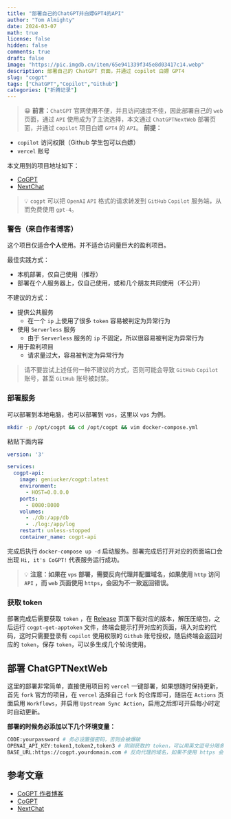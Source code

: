 ```yaml
---
title: "部署自己的ChatGPT并白嫖GPT4的API"
author: "Tom Almighty"
date: 2024-03-07
math: true
license: false
hidden: false
comments: true
draft: false
image: "https://pic.imgdb.cn/item/65e941339f345e8d03417c14.webp"
description: 部署自己的 ChatGPT 页面，并通过 copilot 白嫖 GPT4
slug: "cogpt"
tags: ["ChatGPT","Copilot","Github"]
categories: ["折腾记录"]
---
```


> 😀 **前言：**`ChatGPT` 官网使用不便，并且访问速度不佳，因此部署自己的 `web` 页面，通过 `API` 使用成为了主流选择，本文通过 `ChatGPTNextWeb` 部署页面，并通过 `copilot` 项目白嫖 `GPT4` 的 `API`。
**前提：**

- `copilot` 访问权限（Github 学生包可以白嫖）
- `vercel` 账号

本文用到的项目地址如下：

- [CoGPT](https://github.com/Geniucker/CoGPT)
- [NextChat](https://github.com/ChatGPTNextWeb/ChatGPT-Next-Web)

> 💡 `cogpt` 可以把 `OpenAI` `API` 格式的请求转发到 `GitHub` `Copilot` 服务端，从而免费使用 `gpt-4`。


### 警告（来自作者博客）

这个项目仅适合**个人**使用。并不适合访问量巨大的盈利项目。

最佳实践方式：

- 本机部署，仅自己使用（推荐）
- 部署在个人服务器上，仅自己使用，或和几个朋友共同使用（不公开）

不建议的方式：

- 提供公共服务
    - 在一个 `ip` 上使用了很多 `token` 容易被判定为异常行为
- 使用 `Serverless` 服务
    - 由于 `Serverless` 服务的 `ip` 不固定，所以很容易被判定为异常行为
- 用于盈利项目
    - 请求量过大，容易被判定为异常行为

> 请不要尝试上述任何一种不建议的方式，否则可能会导致 `GitHub` `Copilot` 账号，甚至 `GitHub` 账号被封禁。
> 

### 部署服务

可以部署到本地电脑，也可以部署到 `vps`，这里以 `vps` 为例。

```bash
mkdir -p /opt/cogpt && cd /opt/cogpt && vim docker-compose.yml
```

粘贴下面内容

```yaml
version: '3'

services:
  cogpt-api:
    image: geniucker/cogpt:latest
    environment:
      - HOST=0.0.0.0
    ports:
      - 8080:8080
    volumes:
      - ./db:/app/db
      - ./log:/app/log
    restart: unless-stopped
    container_name: cogpt-api
```

完成后执行 `docker-compose up -d` 启动服务。部署完成后打开对应的页面端口会出现 `Hi, it's CoGPT!` 代表服务运行成功。


> 💡 **注意：如果在 `vps` 部署，需要反向代理并配置域名，如果使用 `http` 访问 `API` ，而 `web` 页面使用 `https`，会因为不一致返回错误。**


### 获取 token

部署完成后需要获取 `token` ，在 [Release](https://github.com/Geniucker/CoGPT/releases) 页面下载对应的版本，解压压缩包，之后运行 `cogpt-get-apptoken` 文件，终端会提示打开对应的页面，填入对应的代码，这时只需要登录有 `copilot` 使用权限的 `Github` 账号授权，随后终端会返回对应的 `token`，保存 `token`，可以多生成几个轮询使用。

## 部署 ChatGPTNextWeb

这里的部署非常简单，直接使用项目的 `vercel` 一键部署，如果想随时保持更新，首先 `fork` 官方的项目，在 `vercel` 选择自己 `fork` 的仓库即可，随后在 `Actions` 页面启用 `Workflows`，并启用 `Upstream Sync Action`，启用之后即可开启每小时定时自动更新。

**部署的时候务必添加以下几个环境变量：**

```bash
CODE:yourpassword # 务必设置强密码，否则会被爆破
OPENAI_API_KEY:token1,token2,token3 # 刚刚获取的 token，可以用英文逗号分隔多个 key(此项为必须)
BASE_URL:https://cogpt.yourdomain.com # 反向代理的域名，如果不使用 https 会出现错误
```

##  参考文章

- [CoGPT 作者博客](https://blog.geniucker.top/2024/01/26/%E9%80%9A%E8%BF%87-GitHub-Copilot-%E5%85%8D%E8%B4%B9%E4%BD%BF%E7%94%A8-gpt-4/#%E4%BD%BF%E7%94%A8)
- [CoGPT](https://github.com/Geniucker/CoGPT)
- [NextChat](https://github.com/ChatGPTNextWeb/ChatGPT-Next-Web/blob/main/README_CN.md)